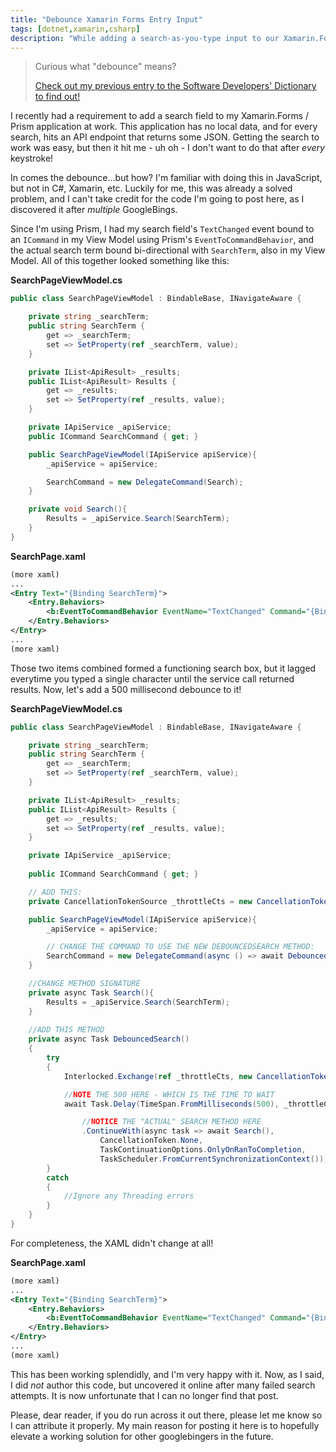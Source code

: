 ```yaml
---
title: "Debounce Xamarin Forms Entry Input"
tags: [dotnet,xamarin,csharp]
description: "While adding a search-as-you-type input to our Xamarin.Forms application, I wanted to 'debounce' it to save network requests.  Read on to find out how I did it"
---
```


> Curious what "debounce" means?
>
>[Check out my previous entry to the Software Developers' Dictionary to find out!](https://www.calvinallen.net/the-software-developers-dictionary-debounce/)

I recently had a requirement to add a search field to my Xamarin.Forms / Prism application at work.  This application has no local data, and for every search, hits an API endpoint that returns some JSON.  Getting the search to work was easy, but then it hit me - uh oh - I don't want to do that after *every* keystroke!

In comes the debounce...but how?  I'm familiar with doing this in JavaScript, but not in C#, Xamarin, etc.  Luckily for me, this was already a solved problem, and I can't take credit for the code I'm going to post here, as I discovered it after *multiple* GoogleBings.

Since I'm using Prism, I had my search field's `TextChanged` event bound to an `ICommand` in my View Model using Prism's `EventToCommandBehavior`, and the actual search term bound bi-directional with `SearchTerm`, also in my View Model.  All of this together looked something like this:

**SearchPageViewModel.cs**
```csharp
public class SearchPageViewModel : BindableBase, INavigateAware {

    private string _searchTerm;
    public string SearchTerm {
        get => _searchTerm;
        set => SetProperty(ref _searchTerm, value);
    }

    private IList<ApiResult> _results;
    public IList<ApiResult> Results {
        get => _results;
        set => SetProperty(ref _results, value);
    }

    private IApiService _apiService;
    public ICommand SearchCommand { get; }

    public SearchPageViewModel(IApiService apiService){
        _apiService = apiService;

        SearchCommand = new DelegateCommand(Search);
    }

    private void Search(){
        Results = _apiService.Search(SearchTerm);
    }
}
```

**SearchPage.xaml**
```xml
(more xaml)
...
<Entry Text="{Binding SearchTerm}">
    <Entry.Behaviors>
        <b:EventToCommandBehavior EventName="TextChanged" Command="{Binding SearchCommand}" />
    </Entry.Behaviors>
</Entry>
...
(more xaml)
```

Those two items combined formed a functioning search box, but it lagged everytime you typed a single character until the service call returned results.  Now, let's add a 500 millisecond debounce to it!

**SearchPageViewModel.cs**
```csharp
public class SearchPageViewModel : BindableBase, INavigateAware {

    private string _searchTerm;
    public string SearchTerm {
        get => _searchTerm;
        set => SetProperty(ref _searchTerm, value);
    }

    private IList<ApiResult> _results;
    public IList<ApiResult> Results {
        get => _results;
        set => SetProperty(ref _results, value);
    }

    private IApiService _apiService;
    
    public ICommand SearchCommand { get; }

    // ADD THIS:
    private CancellationTokenSource _throttleCts = new CancellationTokenSource();

    public SearchPageViewModel(IApiService apiService){
        _apiService = apiService;

        // CHANGE THE COMMAND TO USE THE NEW DEBOUNCEDSEARCH METHOD:
        SearchCommand = new DelegateCommand(async () => await DebouncedSearch().ConfigureAwait(false));
    }

    //CHANGE METHOD SIGNATURE
    private async Task Search(){
        Results = _apiService.Search(SearchTerm);
    }
    
    //ADD THIS METHOD
    private async Task DebouncedSearch()
    {
        try
        {
            Interlocked.Exchange(ref _throttleCts, new CancellationTokenSource()).Cancel();

            //NOTE THE 500 HERE - WHICH IS THE TIME TO WAIT
            await Task.Delay(TimeSpan.FromMilliseconds(500), _throttleCts.Token)

                //NOTICE THE "ACTUAL" SEARCH METHOD HERE
                .ContinueWith(async task => await Search(),
                    CancellationToken.None,
                    TaskContinuationOptions.OnlyOnRanToCompletion,
                    TaskScheduler.FromCurrentSynchronizationContext());
        }
        catch
        {
            //Ignore any Threading errors
        }
    }
}
```

For completeness, the XAML didn't change at all!

**SearchPage.xaml**
```xml
(more xaml)
...
<Entry Text="{Binding SearchTerm}">
    <Entry.Behaviors>
        <b:EventToCommandBehavior EventName="TextChanged" Command="{Binding SearchCommand}" />
    </Entry.Behaviors>
</Entry>
...
(more xaml)
```

This has been working splendidly, and I'm very happy with it.  Now, as I said, I did *not* author this code, but uncovered it online after many failed search attempts.  It is now unfortunate that I can no longer find that post.  

Please, dear reader, if you do run across it out there, please let me know so I can attribute it properly.  My main reason for posting it here is to hopefully elevate a working solution for other googlebingers in the future.
